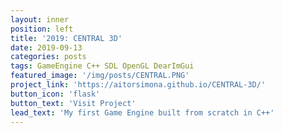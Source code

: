 ```yaml
---
layout: inner
position: left
title: '2019: CENTRAL 3D'
date: 2019-09-13
categories: posts
tags: GameEngine C++ SDL OpenGL DearImGui
featured_image: '/img/posts/CENTRAL.PNG'
project_link: 'https://aitorsimona.github.io/CENTRAL-3D/'
button_icon: 'flask'
button_text: 'Visit Project'
lead_text: 'My first Game Engine built from scratch in C++'
---
```

